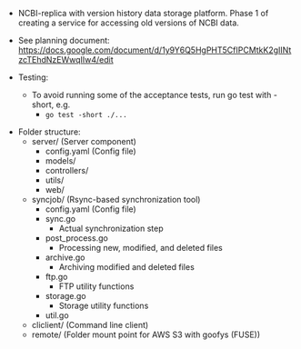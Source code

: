 * NCBI-replica with version history data storage platform. Phase 1 of creating a service for accessing old versions of NCBI data.

* See planning document: https://docs.google.com/document/d/1y9Y6Q5HgPHT5CfIPCMtkK2gIINtzcTEhdNzEWwqIIw4/edit

* Testing:
  - To avoid running some of the acceptance tests, run go test with -short, e.g.
    - ```go test -short ./...```

- Folder structure:
    - server/ (Server component)
      - config.yaml (Config file)
      - models/
      - controllers/
      - utils/
      - web/
    - syncjob/ (Rsync-based synchronization tool)
        - config.yaml (Config file)
      - sync.go
        - Actual synchronization step
      - post_process.go
        - Processing new, modified, and deleted files
      - archive.go
        - Archiving modified and deleted files
      - ftp.go
        - FTP utility functions
      - storage.go
        - Storage utility functions
      - util.go
    - cliclient/ (Command line client)
    - remote/ (Folder mount point for AWS S3 with goofys (FUSE))